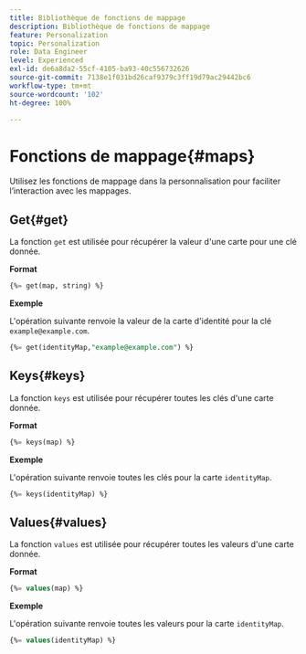 ```yaml
---
title: Bibliothèque de fonctions de mappage
description: Bibliothèque de fonctions de mappage
feature: Personalization
topic: Personalization
role: Data Engineer
level: Experienced
exl-id: de6a8da2-55cf-4105-ba93-40c556732626
source-git-commit: 7138e1f031bd26caf9379c3ff19d79ac29442bc6
workflow-type: tm+mt
source-wordcount: '102'
ht-degree: 100%

---
```


# Fonctions de mappage{#maps}

Utilisez les fonctions de mappage dans la personnalisation pour faciliter l’interaction avec les mappages.

## Get{#get}

La fonction `get` est utilisée pour récupérer la valeur d&#39;une carte pour une clé donnée.

**Format**

```sql
{%= get(map, string) %}
```

**Exemple**

L&#39;opération suivante renvoie la valeur de la carte d&#39;identité pour la clé `example@example.com`.

```sql
{%= get(identityMap,"example@example.com") %}
```

## Keys{#keys}

La fonction `keys` est utilisée pour récupérer toutes les clés d&#39;une carte donnée.

**Format**

```sql
{%= keys(map) %}
```

**Exemple**

L&#39;opération suivante renvoie toutes les clés pour la carte `identityMap`.

```sql
{%= keys(identityMap) %}
```

## Values{#values}

La fonction `values` est utilisée pour récupérer toutes les valeurs d&#39;une carte donnée.

**Format**

```sql
{%= values(map) %}
```

**Exemple**

L&#39;opération suivante renvoie toutes les valeurs pour la carte `identityMap`.

```sql
{%= values(identityMap) %}
```
